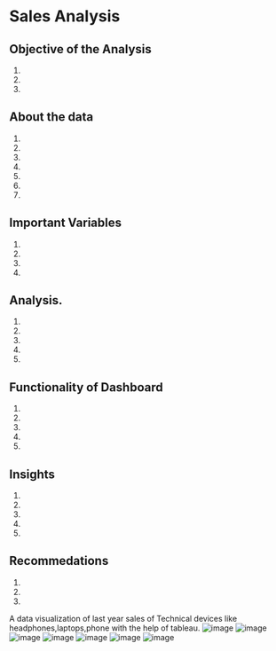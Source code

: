 # Sales Analysis 

## Objective of the Analysis
1.
2.
3.

## About the data
1.
2.
3.
4.
5.
6.
7.

## Important Variables
1.
2.
3.
4.

## Analysis.
1.
2.
3.
4.
5.

## Functionality of Dashboard 
1.
2.
3.
4.
5.

## Insights
1.
2.
3.
4.
5.

## Recommedations
1.
2.
3.

A data visualization of last year sales of Technical devices like headphones,laptops,phone with the help of tableau.
![image](https://user-images.githubusercontent.com/106676849/187889858-948a8b57-a514-4fc4-9d3c-bf07c7cc173d.png)
![image](https://user-images.githubusercontent.com/106676849/187889938-b7d3a535-a4c2-4989-a9d9-3900ae1db40d.png)
![image](https://user-images.githubusercontent.com/106676849/187890075-79d90ba9-25bc-4e8f-9c2a-0fd206d7bd29.png)
![image](https://user-images.githubusercontent.com/106676849/187890275-83d182f3-fe44-4925-bce4-f39c7cee5e2a.png)
![image](https://user-images.githubusercontent.com/106676849/187890314-b551de4a-d67c-4916-b04a-c19dff106e82.png)
![image](https://user-images.githubusercontent.com/106676849/187890356-483fd631-3fc4-45c1-b11e-e1a20a3e4534.png)
![image](https://user-images.githubusercontent.com/106676849/187890963-bdab9270-cbe4-4eba-929c-b651a298d97e.png)

